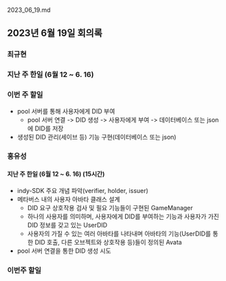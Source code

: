 2023_06_19.md

## 2023년 6월 19일 회의록

### 최규현 
### 지난 주 한일 (6월 12 ~ 6. 16)




### 이번 주 할일 
- pool 서버를 통해 사용자에게 DID 부여
  - pool 서버 연결 -> DID 생성 -> 사용자에게 부여 -> 데이터베이스 또는 json에 DID를 저장
- 생성된 DID 관리(세이브 등) 기능 구현(데이터베이스 또는 json) 

### 홍유성

#### 지난 주 한일 (6월 12 ~ 6. 16) (15시간)
- indy-SDK 주요 개념 파악(verifier, holder, issuer)
- 메타버스 내의 사용자 아바타 클래스 설계
  - DID 요구 상호작용 검사 및 필요 기능들이 구현된 GameManager
  - 하나의 사용자를 의미하며, 사용자에게 DID를 부여하는 기능과 사용자가 가진 DID 정보를 갖고 있는 UserDID
  - 사용자의 가질 수 있는 여러 아바타를 나타내며 아바타의 기능(UserDID를 통한 DID 호출, 다른 오브젝트와 상호작용 등)들이 정의된 Avata
- pool 서버 연결을 통한 DID 생성 시도



### 이번주 할일

